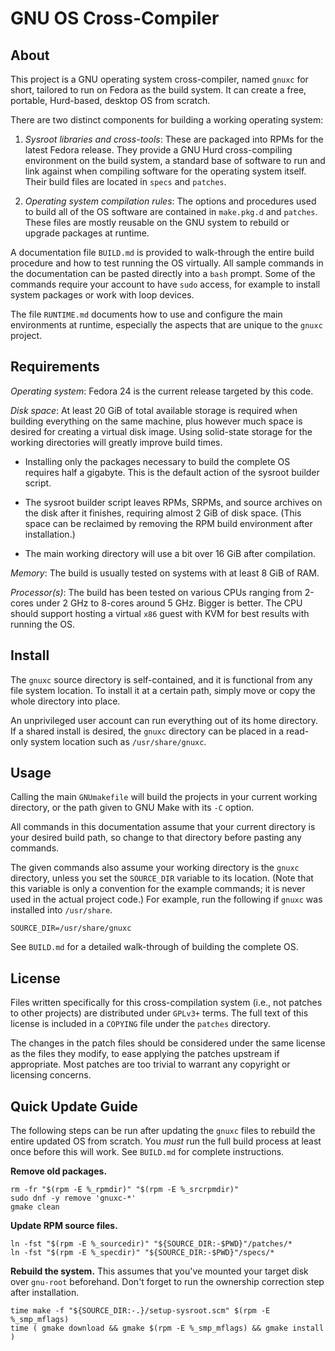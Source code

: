 # GNU OS Cross-Compiler

## About

This project is a GNU operating system cross-compiler, named `gnuxc` for short,
tailored to run on Fedora as the build system.  It can create a free, portable,
Hurd-based, desktop OS from scratch.

There are two distinct components for building a working operating system:

 1. *Sysroot libraries and cross-tools*:  These are packaged into RPMs for the
    latest Fedora release.  They provide a GNU Hurd cross-compiling environment
    on the build system, a standard base of software to run and link against
    when compiling software for the operating system itself.  Their build files
    are located in `specs` and `patches`.

 2. *Operating system compilation rules*:  The options and procedures used to
    build all of the OS software are contained in `make.pkg.d` and `patches`.
    These files are mostly reusable on the GNU system to rebuild or upgrade
    packages at runtime.

A documentation file `BUILD.md` is provided to walk-through the entire build
procedure and how to test running the OS virtually.  All sample commands in the
documentation can be pasted directly into a `bash` prompt.  Some of the
commands require your account to have `sudo` access, for example to install
system packages or work with loop devices.

The file `RUNTIME.md` documents how to use and configure the main environments
at runtime, especially the aspects that are unique to the `gnuxc` project.


## Requirements

*Operating system*:  Fedora 24 is the current release targeted by this code.

*Disk space*:  At least 20 GiB of total available storage is required when
building everything on the same machine, plus however much space is desired for
creating a virtual disk image.  Using solid-state storage for the working
directories will greatly improve build times.

  * Installing only the packages necessary to build the complete OS requires
    half a gigabyte.  This is the default action of the sysroot builder script.

  * The sysroot builder script leaves RPMs, SRPMs, and source archives on the
    disk after it finishes, requiring almost 2 GiB of disk space.  (This space
    can be reclaimed by removing the RPM build environment after installation.)

  * The main working directory will use a bit over 16 GiB after compilation.

*Memory*:  The build is usually tested on systems with at least 8 GiB of RAM.

*Processor(s)*:  The build has been tested on various CPUs ranging from 2-cores
under 2 GHz to 8-cores around 5 GHz.  Bigger is better.  The CPU should support
hosting a virtual `x86` guest with KVM for best results with running the OS.


## Install

The `gnuxc` source directory is self-contained, and it is functional from any
file system location.  To install it at a certain path, simply move or copy the
whole directory into place.

An unprivileged user account can run everything out of its home directory.  If
a shared install is desired, the `gnuxc` directory can be placed in a read-only
system location such as `/usr/share/gnuxc`.


## Usage

Calling the main `GNUmakefile` will build the projects in your current working
directory, or the path given to GNU Make with its `-C` option.

All commands in this documentation assume that your current directory is your
desired build path, so change to that directory before pasting any commands.

The given commands also assume your working directory is the `gnuxc` directory,
unless you set the `SOURCE_DIR` variable to its location.  (Note that this
variable is only a convention for the example commands; it is never used in the
actual project code.)  For example, run the following if `gnuxc` was installed
into `/usr/share`.

    SOURCE_DIR=/usr/share/gnuxc

See `BUILD.md` for a detailed walk-through of building the complete OS.


## License

Files written specifically for this cross-compilation system (i.e., not patches
to other projects) are distributed under `GPLv3+` terms.  The full text of this
license is included in a `COPYING` file under the `patches` directory.

The changes in the patch files should be considered under the same license as
the files they modify, to ease applying the patches upstream if appropriate.
Most patches are too trivial to warrant any copyright or licensing concerns.


## Quick Update Guide

The following steps can be run after updating the `gnuxc` files to rebuild the
entire updated OS from scratch.  You *must* run the full build process at least
once before this will work.  See `BUILD.md` for complete instructions.

**Remove old packages.**

    rm -fr "$(rpm -E %_rpmdir)" "$(rpm -E %_srcrpmdir)"
    sudo dnf -y remove 'gnuxc-*'
    gmake clean

**Update RPM source files.**

    ln -fst "$(rpm -E %_sourcedir)" "${SOURCE_DIR:-$PWD}"/patches/*
    ln -fst "$(rpm -E %_specdir)" "${SOURCE_DIR:-$PWD}"/specs/*

**Rebuild the system.**  This assumes that you've mounted your target disk over
`gnu-root` beforehand.  Don't forget to run the ownership correction step after
installation.

    time make -f "${SOURCE_DIR:-.}/setup-sysroot.scm" $(rpm -E %_smp_mflags)
    time ( gmake download && gmake $(rpm -E %_smp_mflags) && gmake install )
